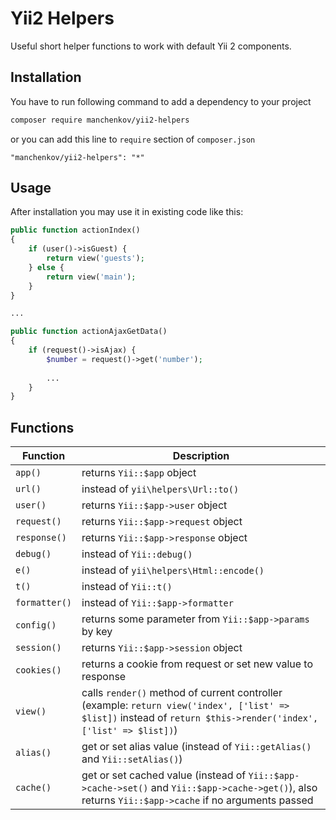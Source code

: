 # Yii2 Helpers

Useful short helper functions to work with default Yii 2 components.

## Installation

You have to run following command to add a dependency to your project

```bash
composer require manchenkov/yii2-helpers
```

or you can add this line to `require` section of `composer.json`

```
"manchenkov/yii2-helpers": "*"
```

## Usage

After installation you may use it in existing code like this:

```php
public function actionIndex()
{
    if (user()->isGuest) {
        return view('guests');
    } else {
        return view('main');
    }
}

...

public function actionAjaxGetData()
{
    if (request()->isAjax) {
        $number = request()->get('number');
        
        ...
    }
}
```

## Functions

| Function      | Description |
| ------------- | ----------- |
| `app()`       | returns `Yii::$app` object |
| `url()`       | instead of `yii\helpers\Url::to()` |
| `user()`      | returns `Yii::$app->user` object |
| `request()`   | returns `Yii::$app->request` object |
| `response()`  | returns `Yii::$app->response` object |
| `debug()`     | instead of `Yii::debug()` |
| `e()`         | instead of `yii\helpers\Html::encode()` |
| `t()`         | instead of `Yii::t()` |
| `formatter()` | instead of `Yii::$app->formatter` |
| `config()`    | returns some parameter from `Yii::$app->params` by key |
| `session()`   | returns `Yii::$app->session` object |
| `cookies()`   | returns a cookie from request or set new value to response |
| `view()`      | calls `render()` method of current controller (example: `return view('index', ['list' => $list])` instead of `return $this->render('index', ['list' => $list])`) |
| `alias()`     | get or set alias value (instead of `Yii::getAlias()` and `Yii::setAlias()`) |
| `cache()`     | get or set cached value (instead of `Yii::$app->cache->set()` and `Yii::$app->cache->get()`), also returns `Yii::$app->cache` if no arguments passed |